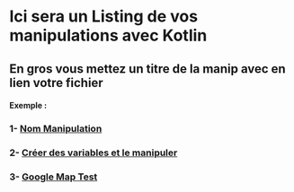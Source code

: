 # Ici sera un Listing de vos manipulations avec Kotlin

## En gros vous mettez un titre de la manip avec en lien votre fichier

#### Exemple : 

### 1- [Nom Manipulation](exemple_1/exemple.md)

### 2- [Créer des variables et le manipuler](variable/variable.md)

### 3- [Google Map Test](Test_Google_Map/Google_Map.md)
